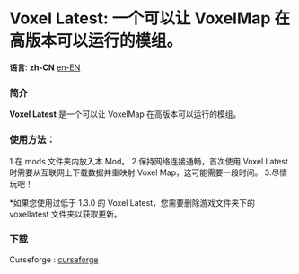 Voxel Latest: 一个可以让 VoxelMap 在高版本可以运行的模组。
=================

**语言**: **zh-CN** [en-EN](https://github.com/burningtnt/Voxel-Latest)

### 简介
**Voxel Latest** 是一个可以让 VoxelMap 在高版本可以运行的模组。

### 使用方法：
1.在 mods 文件夹内放入本 Mod。
2.保持网络连接通畅，首次使用 Voxel Latest 时需要从互联网上下载数据并重映射 Voxel Map，这可能需要一段时间。
3.尽情玩吧！

\*如果您使用过低于 1.3.0 的 Voxel Latest，您需要删除游戏文件夹下的 voxellatest 文件夹以获取更新。

### 下载
Curseforge : [curseforge](https://www.curseforge.com/minecraft/mc-mods/voxel-latest)
